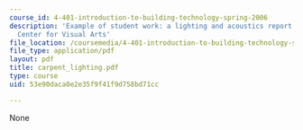 ```yaml
---
course_id: 4-401-introduction-to-building-technology-spring-2006
description: 'Example of student work: a lighting and acoustics report on the Carpenter
  Center for Visual Arts'
file_location: /coursemedia/4-401-introduction-to-building-technology-spring-2006/53e90daca0e2e35f9f41f9d758bd71cc_carpent_lighting.pdf
file_type: application/pdf
layout: pdf
title: carpent_lighting.pdf
type: course
uid: 53e90daca0e2e35f9f41f9d758bd71cc

---
```

None